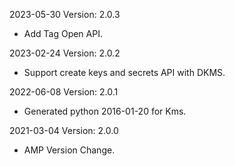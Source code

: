 2023-05-30 Version: 2.0.3
- Add Tag Open API.

2023-02-24 Version: 2.0.2
- Support create keys and secrets API with DKMS.

2022-06-08 Version: 2.0.1
- Generated python 2016-01-20 for Kms.

2021-03-04 Version: 2.0.0
- AMP Version Change.

